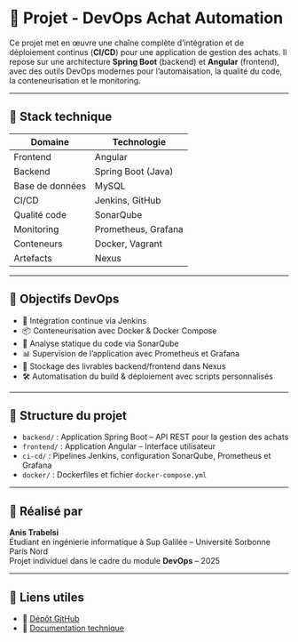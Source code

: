 # 🛒 Projet - DevOps Achat Automation 

Ce projet met en œuvre une chaîne complète d’intégration et de déploiement continus (**CI/CD**) pour une application de gestion des achats. Il repose sur une architecture **Spring Boot** (backend) et **Angular** (frontend), avec des outils DevOps modernes pour l’automaisation, la qualité du code, la conteneurisation et le monitoring.

---

## 🧱 Stack technique

| Domaine        | Technologie        |
|----------------|--------------------|
| Frontend       | Angular            |
| Backend        | Spring Boot (Java) |
| Base de données| MySQL              |
| CI/CD          | Jenkins, GitHub    |
| Qualité code   | SonarQube          |
| Monitoring     | Prometheus, Grafana|
| Conteneurs     | Docker, Vagrant    |
| Artefacts      | Nexus              |

---

## 🚀 Objectifs DevOps

- 🔄 Intégration continue via Jenkins
- 📦 Conteneurisation avec Docker & Docker Compose
- 🧪 Analyse statique du code via SonarQube
- 📊 Supervision de l’application avec Prometheus et Grafana
- 📁 Stockage des livrables backend/frontend dans Nexus
- 🛠 Automatisation du build & déploiement avec scripts personnalisés

---

## 📂 Structure du projet

- `backend/` : Application Spring Boot – API REST pour la gestion des achats
- `frontend/` : Application Angular – Interface utilisateur
- `ci-cd/` : Pipelines Jenkins, configuration SonarQube, Prometheus et Grafana
- `docker/` : Dockerfiles et fichier `docker-compose.yml`

---

##  🙋 Réalisé par

**Anis Trabelsi**  
Étudiant en ingénierie informatique à Sup Galilée – Université Sorbonne Paris Nord  
Projet individuel dans le cadre du module **DevOps** – 2025

---

## 📎 Liens utiles

- 🔗 [Dépôt GitHub](https://github.com/AnisTrabelsi/devops-achat-automation-anistrabelsi)
- 📄 [Documentation technique](docs/)

